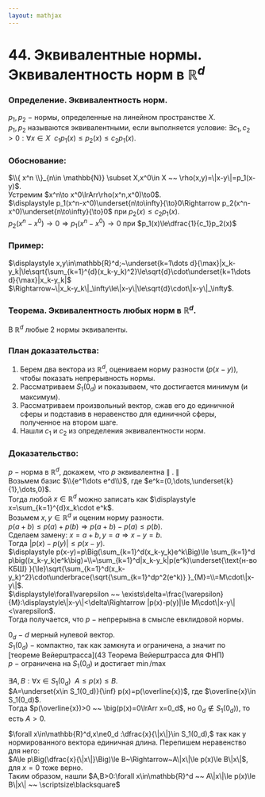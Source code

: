 ```yaml
---  
layout: mathjax  
---  
```

  
# 44. Эквивалентные нормы. Эквивалентность норм в $\mathbb{R}^d$  
  
### Определение. Эквивалентность норм.  
$p_1,p_2~-~$нормы, определенные на линейном пространстве $X$.  
$p_1,p_2$ называются эквивалентными, если выполняется условие: $\exists c_1,c_2>0:\forall x\in X ~~ c_1p_1(x)\le p_2(x)\le c_2p_1(x)$.  
  
### Обоснование:  
$\\{ x^n \\}_{n\in \mathbb{N}} \subset X,x^0\in X ~~ \rho(x,y)=\|x-y\|=p_1(x-y)$.  
Устремим $x^n\to x^0\lrArr\rho(x^n,x^0)\to0$.  
$\displaystyle p_1(x^n-x^0)\underset{n\to\infty}{\to}0\Rightarrow p_2(x^n-x^0)\underset{n\to\infty}{\to}0$ при $p_2(x)\le c_2p_1(x)$.  
$p_2(x^n- x^0)\to0\Rightarrow p_1(x^n- x^0)\to0$ при $p_1(x)\le\dfrac{1}{c_1}p_2(x)$  
  
### Пример:  
$\displaystyle x,y\in\mathbb{R}^d;~\underset{k=1\dots d}{\max}|x_k-y_k|\le\sqrt{\sum_{k=1}^{d}(x_k-y_k)^2}\le\sqrt{d}\cdot\underset{k=1\dots d}{\max}|x_k-y_k|$  
$\Rightarrow~\|x_k-y_k\|_\infty\le\|x-y\|\le\sqrt{d}\cdot\|x-y\|_\infty$.  
  
### Теорема. Эквивалентность любых норм в $\mathbb{R}^d$.  
В $\mathbb{R}^d$ любые $2$ нормы эквиваленты.  
  
### План доказательства:  
1) Берем два вектора из $\mathbb{R}^d$, оцениваем норму разности ($p(x-y)$), чтобы показать непрерывность нормы.  
2) Рассматриваем $S_1(0_d)$ и показываем, что достигается минимум (и максимум).  
3) Рассматриваем произвольный вектор, сжав его до единичной сферы и подставив в неравенство для единичной сферы, полученное на втором шаге.  
4) Нашли $c_1$ и $c_2$ из определения эквивалентности норм.  
  
### Доказательство:  
$p~-~$норма в $\mathbb{R}^d,$ докажем, что $p$ эквивалентна $\|~.~\|$  
Возьмем базис $\\{e^1\dots e^d\\}$, где $e^k=(0,\dots,\underset{k}{1},\dots,0)$.  
Тогда любой $x\in\mathbb{R}^d$ можно записать как $\displaystyle x=\sum_{k=1}^{d}x_k\cdot e^k$.  
Возьмем $x,y\in\mathbb{R}^d$ и оценим норму разности.  
$p(a+b)\le p(a)+p(b)\Rightarrow p(a+b)-p(a)\le p(b)$.  
Сделаем замену: $x=a+b,y=a\Rightarrow x-y=b$.  
Тогда $|p(x)-p(y)|\le p(x-y)$.  
$\displaystyle p(x-y)=p\Big(\sum_{k=1}^d(x_k-y_k)e^k\Big)\le \sum_{k=1}^d p\big((x_k-y_k)e^k\big)=\\=\sum_{k=1}^d|x_k-y_k|p(e^k)\underset{\text{н-во КБШ} }{\le}\sqrt{\sum_{k=1}^d(x_k-y_k)^2}\cdot\underbrace{\sqrt{\sum_{k=1}^dp^2(e^k)} }_{M}=\\=M\cdot\|x-y\|$.  
$\displaystyle\forall\varepsilon ~~ \exists\delta=\frac{\varepsilon}{M}:\displaystyle\|x-y\|<\delta\Rightarrow |p(x)-p(y)|\le M\cdot\|x-y\|<\varepsilon$.  
Тогда получается, что $p~-~$непрерывна в смысле евклидовой нормы.  
  
$0_d~-~d$ мерный нулевой вектор.  
$S_1(0_d)~-~$компактно, так как замкнута и ограничена, а значит по [теореме Вейерштрасса](43 Теорема Вейерштрасса для ФНП) $p~-~$ограничена на $S_1(0_d)$ и достигает $\min/\max$  
  
$\exists A,B:\forall x\in S_1(0_d) ~~ A\le p(x)\le B$.  
$A=\underset{x\in S_1(0_d)}{\inf} p(x)=p(\overline{x})$, где $\overline{x}\in S_1(0_d)$.  
Тогда $p(\overline{x})>0 ~~ \big(p(x)=0\lrArr x=0_d$, но $0_d\not\in S_1(0_d)\big)$, то есть $A>0$.  
  
$\forall x\in\mathbb{R}^d,x\ne0_d :\dfrac{x}{\|x\|}\in S_1(0_d),$ так как у нормированного вектора единичная длина. Перепишем неравенство для него:  
$A\le p\Big(\dfrac{x}{\|x\|}\Big)\le B~\Rightarrow~A\|x\|\le p(x)\le B\|x\|$, для $x=0$ тоже верно.  
Таким образом, нашли $A,B>0:\forall x\in\mathbb{R}^d ~~ A\|x\|\le p(x)\le B\|x\| ~~ \scriptsize\blacksquare$  

